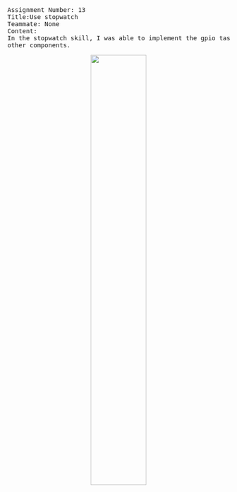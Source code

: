 <pre>
Assignment Number: 13
Title:Use stopwatch
Teammate: None
Content:
In the stopwatch skill, I was able to implement the gpio tasks to count the press from button and print it out in console, which means the interrupt handler works fine. However it would not start my timer module and interact with 
other components.
</pre>

<center><img src="https://github.com/BU-EC444/Liang-Biyao/blob/master/skills/2.%20Single%20Microcontroller%20Topics/13-Stopwatch/Images/IMG_6311.jpg" width="50%" /></center>
